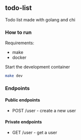 ## todo-list

Todo list made with golang and chi

### How to run

Requirements:

- make
- docker

Start the development container

```bash
make dev
```

### Endpoints

#### Public endpoints

- POST /user - create a new user

#### Private endpoints

- GET /user - get a user
